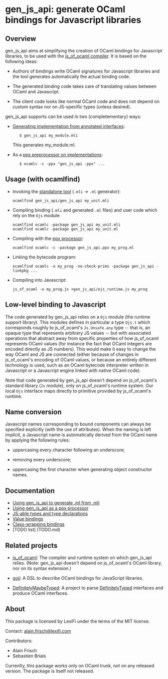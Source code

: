 gen_js_api: generate OCaml bindings for Javascript libraries
============================================================

Overview
--------

gen_js_api aims at simplifying the creation of OCaml bindings for
Javascript libraries, to be used with the [js_of_ocaml
compiler](https://github.com/ocsigen/js_of_ocaml).  It is based on the
following ideas:

 - Authors of bindings write OCaml signatures for Javascript libraries
   and the tool generates automatically the actual binding code.

 - The generated binding code takes care of translating values between
   OCaml and Javascript.

 - The client code looks like normal OCaml code and does not depend on
   custom syntax nor on JS-specific types (unless desired).


gen_js_api supports can be used in two (completementary) ways:

  - [Generating implementation from annotated interfaces](IMPLGEN.md):

    ````
       $ gen_js_api my_module.mli
    ````

    This generates my_module.ml.


  - As a [ppx preprocessor on implementations](PPX.md):

    ````
       $ ocamlc -c -ppx "gen_js_api -ppx" ...
    ````


Usage (with ocamlfind)
----------------------

 - Invoking the [standalone tool](IMPLGEN.md) (`.mli` -> `.ml` generator):

   ```
   ocamlfind gen_js_api/gen_js_api my_unit.mli
   ```

 - Compiling binding (`.mli` and generated `.ml` files) and user
   code which rely on the `Ojs` module:

   ```
   ocamlfind ocamlc -package gen_js_api my_unit.mli
   ocamlfind ocamlc -package gen_js_api my_unit.ml
   ```

 - Compiling with the [ppx processor](PPX.md):

   ```
   ocamlfind ocamlc -c -package gen_js_api.ppx my_prog.ml
   ```

 - Linking the bytecode program:

   ```
   ocamlfind ocamlc -o my_prog -no-check-prims -package gen_js_api -linkpkg ...
   ```

 - Compiling into Javascript:

   ```
   js_of_ocaml -o my_prog.js +gen_js_api/ojs_runtime.js my_prog
   ```


Low-level binding to Javascript
-------------------------------

The code generated by gen_js_api relies on a `Ojs` module (the runtime
support library).  This modules defines in particular a type `Ojs.t`
which corresponds roughly to js_of_ocaml's `Js.Unsafe.any` type --
that is, an opaque type that represents arbitrary JS values -- but
with associated operations that abstract away from specific properties
of how js_of_ocaml represents OCaml values (for instance the fact that
OCaml integers are encoded directly as JS numbers).  This would make
it easy to change the way OCaml and JS are connected (either because
of changes in js_of_ocaml's encoding of OCaml values, or because an
entirely different technology is used, such as an OCaml bytecode
interpreter written in Javascript or a Javascript engine linked with
native OCaml code).

Note that code generated by gen_js_api doesn't depend on js_of_ocaml's
standard library (`Js` module), only on js_of_ocaml's runtime system.
Our local `Ojs` interface maps directly to primitive provided by
js_of_ocaml's runtime.



Name conversion
---------------

Javascript names corresponding to bound components can always be
specified explicitly (with the use of attributes).  When the naming is
left implicit, a Javascript name is automatically derived from the
OCaml name by applying the following rules:

  - uppercasing every character following an underscore;

  - removing every underscore;

  - uppercasing the first character when generating object constructor names.


Documentation
-------------

  - [Using gen_js_api to generate .ml from .mli](IMPLGEN.md)
  - [Using gen_js_api as a ppx processor](PPX.md)
  - [JS-able types and type declarations](TYPES.md)
  - [Value bindings](VALUES.md)
  - [Class-wrapping bindings](CLASSES.md)
  - [TODO list] (TODO.md)


Related projects
----------------

  - [js_of_ocaml](https://github.com/ocsigen/js_of_ocaml): The compiler
    and runtime system on which gen_js_api relies. (Note: gen_js_api
    doesn't depend on js_of_ocaml's OCaml library, nor on its syntax
    extension.)

  - [goji](https://github.com/klakplok/goji): A DSL to describe OCaml
    bindings for JavaScript libraries.

  - [DefinitelyMaybeTyped](https://github.com/andrewray/DefinitelyMaybeTyped):
    A project to parse
    [DefinitelyTyped](https://github.com/borisyankov/DefinitelyTyped)
    interfaces and produce OCaml interfaces.


About
-----

This package is licensed by LexiFi under the terms of the MIT license.

Contact: alain.frisch@lexifi.com

Contributors:

 - Alain Frisch
 - Sebastien Briais


Currenlty, this package works only on OCaml trunk, not on any released
version.  The package is itself not released.
